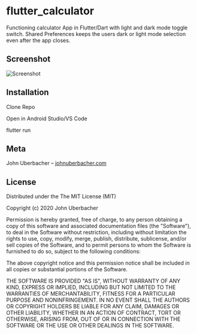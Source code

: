 # flutter_calculator

Functioning calculator App in Flutter/Dart with light and dark mode toggle switch. Shared Preferences keeps the users dark or light mode selection even after the app closes.

## Screenshot

![Screenshot](https://i.imgur.com/I6bX7rt.jpg)

## Installation

Clone Repo

Open in Android Studio/VS Code

flutter run

## Meta

John Uberbacher – [johnuberbacher.com](https://johnuberbacher.com)

## License

Distributed under the The MIT License (MIT)

Copyright (c) 2020 John Uberbacher

Permission is hereby granted, free of charge, to any person obtaining a copy of this software and associated documentation files (the "Software"), to deal in the Software without restriction, including without limitation the rights to use, copy, modify, merge, publish, distribute, sublicense, and/or sell copies of the Software, and to permit persons to whom the Software is furnished to do so, subject to the following conditions:

The above copyright notice and this permission notice shall be included in all copies or substantial portions of the Software.

THE SOFTWARE IS PROVIDED "AS IS", WITHOUT WARRANTY OF ANY KIND, EXPRESS OR IMPLIED, INCLUDING BUT NOT LIMITED TO THE WARRANTIES OF MERCHANTABILITY, FITNESS FOR A PARTICULAR PURPOSE AND NONINFRINGEMENT. IN NO EVENT SHALL THE AUTHORS OR COPYRIGHT HOLDERS BE LIABLE FOR ANY CLAIM, DAMAGES OR OTHER LIABILITY, WHETHER IN AN ACTION OF CONTRACT, TORT OR OTHERWISE, ARISING FROM, OUT OF OR IN CONNECTION WITH THE SOFTWARE OR THE USE OR OTHER DEALINGS IN THE SOFTWARE.
